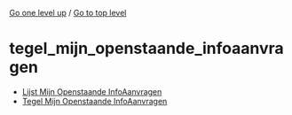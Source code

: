 <!-- generated by markdown-notes-tree -->

<!-- upward navigation links generated by markdown-notes-tree start here -->

[Go one level up](../SUMMARY.md) / [Go to top level](../../../../SUMMARY.md)

<!-- upward navigation links generated by markdown-notes-tree end here -->

# tegel_mijn_openstaande_infoaanvragen

<!-- optional markdown-notes-tree directory description starts here -->

<!-- optional markdown-notes-tree directory description ends here -->

- [Lijst Mijn Openstaande InfoAanvragen](lijst_mijn_openstaande_infoaanvragen.md)
- [Tegel Mijn Openstaande InfoAanvragen](README.md)
